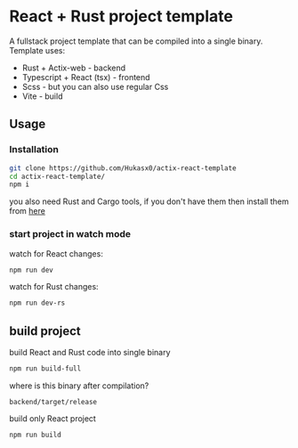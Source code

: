 # React + Rust project template
A fullstack project template that can be compiled into a single binary. Template uses:
- Rust + Actix-web - backend
- Typescript + React (tsx) - frontend
- Scss - but you can also use regular Css
- Vite - build

## Usage

### Installation
```sh
git clone https://github.com/Hukasx0/actix-react-template
cd actix-react-template/
npm i
```
you also need Rust and Cargo tools, if you don't have them then install them from [here](https://www.rust-lang.org/learn/get-started)

### start project in watch mode

watch for React changes:
```sh
npm run dev
```
watch for Rust changes:
```sh
npm run dev-rs
```

## build project
build React and Rust code into single binary
```sh
npm run build-full
```
where is this binary after compilation?
```
backend/target/release
```

build only React project
```sh
npm run build
```
